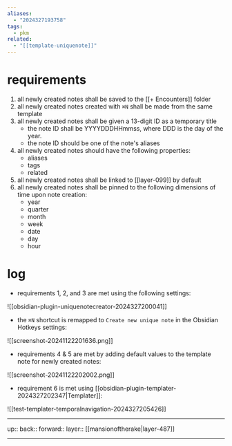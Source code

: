 ```yaml
---
aliases:
  - "2024327193758"
tags:
  - pkm
related:
  - "[[template-uniquenote]]"
---
```


# requirements

1. all newly created notes shall be saved to the [[+ Encounters]] folder
2.  all newly created notes created with `⌘N` shall be made from the same template
3. all newly created notes shall be given a 13-digit ID as a temporary title
	- the note ID shall be YYYYDDDHHmmss, where DDD is the day of the year.
	- the note ID should be one of the note's aliases
4. all newly created notes should have the following properties:
	- aliases
	- tags
	- related
5. all newly created notes shall be linked to [[layer-099]] by default
6. all newly created notes shall be pinned to the following dimensions of time upon note creation:
	- year
	- quarter
	- month
	- week
	- date
	- day
	- hour

# log

- requirements 1, 2, and 3 are met using the following settings:

![[obsidian-plugin-uniquenotecreator-2024327200041]]

- the `⌘N` shortcut is remapped to `Create new unique note` in the Obsidian Hotkeys settings:

![[screenshot-20241122201636.png]]

- requirements 4 & 5 are met by adding default values to the template note for newly created notes:

![[screenshot-20241122202002.png]]

- requirement 6 is met using [[obsidian-plugin-templater-2024327202347|Templater]]:

![[test-templater-temporalnavigation-2024327205426]]

***

up:: 
back:: 
forward:: 
layer:: [[mansionoftherake|layer-487]]

***
